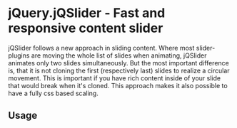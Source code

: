 jQuery.jQSlider - Fast and responsive content slider
==================================================

jQSlider follows a new approach in sliding content. Where most slider-plugins are moving the whole list of slides
when animating, jQSlider animates only two slides simultaneously. But the most important difference is, that it is not
cloning the first (respectively last) slides to realize a circular movement. This is important if you have rich content
inside of your slide that would break when it's cloned. This approach makes it also possible to have a fully css based
scaling.

Usage
-----

<div class="jqslider">
    <div class="jqslider-container">
        <div class="jqslider-list">
            <div class="jqslider-slide">
            </div>
        </div>
    </div>
</div>

<script>
var slider = $('#firstlevel-slider').jqslider();
</script>